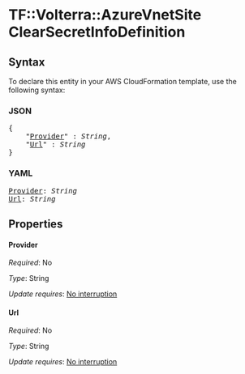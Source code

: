 # TF::Volterra::AzureVnetSite ClearSecretInfoDefinition

## Syntax

To declare this entity in your AWS CloudFormation template, use the following syntax:

### JSON

<pre>
{
    "<a href="#provider" title="Provider">Provider</a>" : <i>String</i>,
    "<a href="#url" title="Url">Url</a>" : <i>String</i>
}
</pre>

### YAML

<pre>
<a href="#provider" title="Provider">Provider</a>: <i>String</i>
<a href="#url" title="Url">Url</a>: <i>String</i>
</pre>

## Properties

#### Provider

_Required_: No

_Type_: String

_Update requires_: [No interruption](https://docs.aws.amazon.com/AWSCloudFormation/latest/UserGuide/using-cfn-updating-stacks-update-behaviors.html#update-no-interrupt)

#### Url

_Required_: No

_Type_: String

_Update requires_: [No interruption](https://docs.aws.amazon.com/AWSCloudFormation/latest/UserGuide/using-cfn-updating-stacks-update-behaviors.html#update-no-interrupt)

